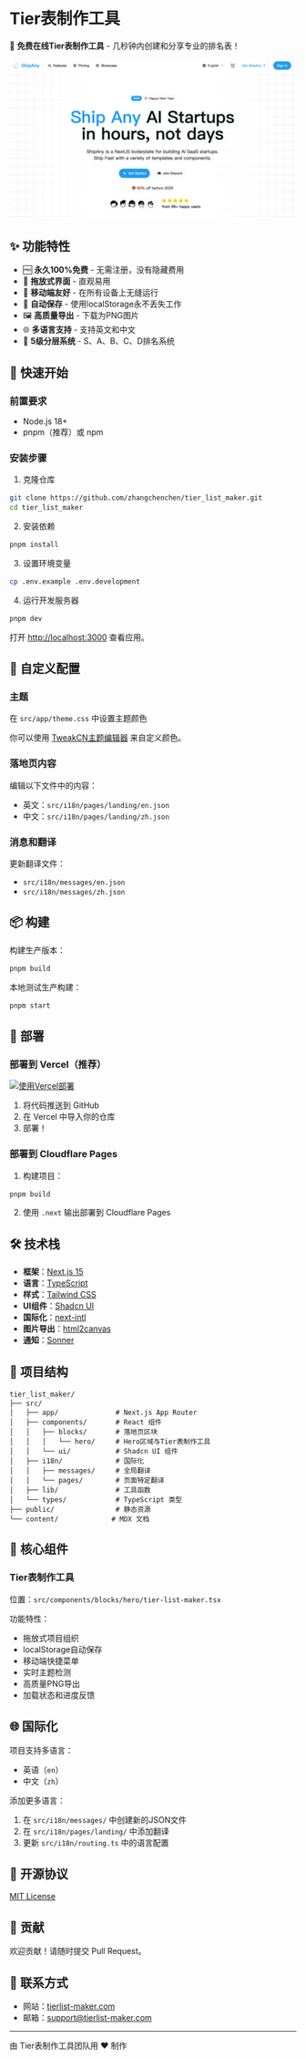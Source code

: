 # Tier表制作工具

🎯 **免费在线Tier表制作工具** - 几秒钟内创建和分享专业的排名表！

![预览](preview.png)

## ✨ 功能特性

- 🆓 **永久100%免费** - 无需注册，没有隐藏费用
- 🎨 **拖放式界面** - 直观易用
- 📱 **移动端友好** - 在所有设备上无缝运行
- 💾 **自动保存** - 使用localStorage永不丢失工作
- 🖼️ **高质量导出** - 下载为PNG图片
- 🌐 **多语言支持** - 支持英文和中文
- 🎯 **5级分层系统** - S、A、B、C、D排名系统

## 🚀 快速开始

### 前置要求

- Node.js 18+ 
- pnpm（推荐）或 npm

### 安装步骤

1. 克隆仓库

```bash
git clone https://github.com/zhangchenchen/tier_list_maker.git
cd tier_list_maker
```

2. 安装依赖

```bash
pnpm install
```

3. 设置环境变量

```bash
cp .env.example .env.development
```

4. 运行开发服务器

```bash
pnpm dev
```

打开 [http://localhost:3000](http://localhost:3000) 查看应用。

## 🎨 自定义配置

### 主题

在 `src/app/theme.css` 中设置主题颜色

你可以使用 [TweakCN主题编辑器](https://tweakcn.com/editor/theme) 来自定义颜色。

### 落地页内容

编辑以下文件中的内容：
- 英文：`src/i18n/pages/landing/en.json`
- 中文：`src/i18n/pages/landing/zh.json`

### 消息和翻译

更新翻译文件：
- `src/i18n/messages/en.json`
- `src/i18n/messages/zh.json`

## 📦 构建

构建生产版本：

```bash
pnpm build
```

本地测试生产构建：

```bash
pnpm start
```

## 🚢 部署

### 部署到 Vercel（推荐）

[![使用Vercel部署](https://vercel.com/button)](https://vercel.com/new)

1. 将代码推送到 GitHub
2. 在 Vercel 中导入你的仓库
3. 部署！

### 部署到 Cloudflare Pages

1. 构建项目：

```bash
pnpm build
```

2. 使用 `.next` 输出部署到 Cloudflare Pages

## 🛠️ 技术栈

- **框架**：[Next.js 15](https://nextjs.org/)
- **语言**：[TypeScript](https://www.typescriptlang.org/)
- **样式**：[Tailwind CSS](https://tailwindcss.com/)
- **UI组件**：[Shadcn UI](https://ui.shadcn.com/)
- **国际化**：[next-intl](https://next-intl-docs.vercel.app/)
- **图片导出**：[html2canvas](https://html2canvas.hertzen.com/)
- **通知**：[Sonner](https://sonner.emilkowal.ski/)

## 📁 项目结构

```
tier_list_maker/
├── src/
│   ├── app/              # Next.js App Router
│   ├── components/       # React 组件
│   │   ├── blocks/       # 落地页区块
│   │   │   └── hero/     # Hero区域与Tier表制作工具
│   │   └── ui/           # Shadcn UI 组件
│   ├── i18n/             # 国际化
│   │   ├── messages/     # 全局翻译
│   │   └── pages/        # 页面特定翻译
│   ├── lib/              # 工具函数
│   └── types/            # TypeScript 类型
├── public/               # 静态资源
└── content/             # MDX 文档
```

## 🎯 核心组件

### Tier表制作工具

位置：`src/components/blocks/hero/tier-list-maker.tsx`

功能特性：
- 拖放式项目组织
- localStorage自动保存
- 移动端快捷菜单
- 实时主题检测
- 高质量PNG导出
- 加载状态和进度反馈

## 🌐 国际化

项目支持多语言：

- 英语（`en`）
- 中文（`zh`）

添加更多语言：
1. 在 `src/i18n/messages/` 中创建新的JSON文件
2. 在 `src/i18n/pages/landing/` 中添加翻译
3. 更新 `src/i18n/routing.ts` 中的语言配置

## 📝 开源协议

[MIT License](LICENSE)

## 🤝 贡献

欢迎贡献！请随时提交 Pull Request。

## 📧 联系方式

- 网站：[tierlist-maker.com](https://tierlist-maker.com)
- 邮箱：support@tierlist-maker.com

---

由 Tier表制作工具团队用 ❤️ 制作

